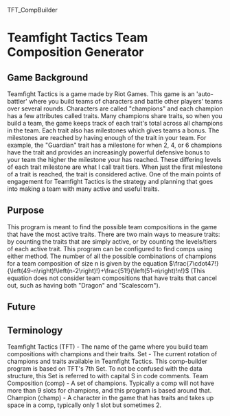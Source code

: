 TFT_CompBuilder
# Teamfight Tactics Team Composition Generator
## Game Background
  Teamfight Tactics is a game made by Riot Games. This game is an 'auto-battler' where you build teams of characters and battle other players' teams over several rounds. Characters are called "champions" and each champion has a few attributes called traits. Many champions share traits, so when you build a team, the game keeps track of each trait's total across all champions in the team. Each trait also has milestones which gives teams a bonus. The milestones are reached by having enough of the trait in your team. For example, the "Guardian" trait has a milestone for when 2, 4, or 6 champions have the trait and provides an increasingly powerful defensive bonus to your team the higher the milestone your has reached. These differing levels of each trait milestone are what I call trait tiers. When just the first milestone of a trait is reached, the trait is considered active. One of the main points of engagement for Teamfight Tactics is the strategy and planning that goes into making a team with many active and useful traits.
  
## Purpose
  This program is meant to find the possible team compositions in the game that have the most active traits. There are two main ways to measure traits: by counting the traits that are simply active, or by counting the levels/tiers of each active trait. This program can be configured to find comps using either method. The number of all the possible combinations of champions for a team composition of size n is given by the equation $\frac{7\cdot47!}{\left(49-n\right)!\left(n-2\right)!}+\frac{51!}{\left(51-n\right)!n!}$ (This equation does not consider team compositions that have traits that cancel out, such as having both "Dragon" and "Scalescorn").

## Future


## Terminology
  Teamfight Tactics (TFT) - The name of the game where you build team compositions with champions and their traits.
  Set - The current rotation of champions and traits available in Teamfight Tactics. This comp-builder program is based on TFT's 7th Set. To not be confused with the data structure, this Set is referred to with capital S in code comments.
  Team Composition (comp) - A set of champions. Typically a comp will not have more than 9 slots for champions, and this program is based around that. 
  Champion (champ) - A character in the game that has traits and takes up space in a comp, typically only 1 slot but sometimes 2.
